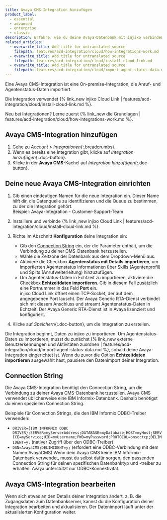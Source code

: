 ```yaml
---
title: Avaya CMS-Integration hinzufügen
product_label:
  - essential
  - advanced
  - enterprise
  - classic
description: Erfahre, wie du deine Avaya-Datenbank mit injixo verbinden kannst, um Daten zu importieren.
related_articles:
  - overwrite_title: Add title for untranslated source
    filepath: features/acd-integration/cloud/how-integrations-work.md
  - overwrite_title: Add title for untranslated source
    filepath: features/acd-integration/cloud/install-cloud-link.md
  - overwrite_title: Add title for untranslated source
    filepath: features/acd-integration/cloud/import-agent-status-data.md
---
```


Eine Avaya CMS-Integration ist eine On-premise-Integration, die Anruf- und Agentenstatus-Daten importiert.

Die Integration verwendet {% link_new injixo Cloud Link | features/acd-integration/cloud/install-cloud-link.md %}.

Neu bei Integrationen? Lerne zuerst {% link_new die Grundlagen | features/acd-integration/cloud/how-integrations-work.md %}.

## Avaya CMS-Integration hinzufügen

1. Gehe zu _Account > Integrationen_{:.breadcrumbs}.
2. Wenn es bereits eine Integration gibt, klicke auf _Integration hinzufügen_{:.doc-button}.
3. Klicke in der **Avaya CMS**-Kachel auf _Integration hinzufügen_{:.doc-button}.

## Deine neue Avaya CMS-Integration einrichten

1. Gib einen eindeutigen Namen für die neue Integration ein.
   Dieser Name hilft dir, die Datenquelle zu identifizieren und die Queue zu bestimmen, zu der die Integration gehört.<br>Beispiel: Avaya-Integration - Customer-Support-Team
2. Installiere und verbinde {% link_new injixo Cloud Link | features/acd-integration/cloud/install-cloud-link.md %}.
3. Richte im Abschnitt **Konfiguration** deine Integration ein:

   - Gib den [Connection String](#connection-string) ein, der die Parameter enthält, um die Verbindung zu deiner CMS-Datenbank herzustellen.
   - Wähle die Zeitzone der Datenbank aus dem Dropdown-Menü aus.
   - Aktiviere die Checkbox **Agentenstatus mit Details importieren**, um importierten Agentenstatus Informationen über Skills (Agentenprofil) und Splits (Anrufweiterleitung) hinzuzufügen.
   - Um Agentenstatus-Daten in Echtzeit zu importieren, aktiviere die Checkbox **Echtzeitdaten importieren**. Gib in diesem Fall zusätzlich eine Portnummer in das Feld **Port** ein.<br>
     injixo Cloud Link öffnet einen TCP-Socket, der auf dem angegebenen Port lauscht. Der Avaya Generic RTA-Dienst verbindet sich mit diesem Anschluss und streamt Agentenstatus-Daten in Echtzeit. Der Avaya Generic RTA-Dienst ist in Avaya lizenziert und konfiguriert.

4. Klicke auf _Speichern_{:.doc-button}, um die Integration zu erstellen.

Die Integration beginnt, Daten zu injixo zu importieren. Um Agentenstatus-Daten zu importieren, musst du zunächst {% link_new externe Benutzerkennungen und Aktivitäten zuordnen | features/acd-integration/cloud/import-agent-status-data.md %}, sobald deine Avaya-Integration eingerichtet ist. Wenn du zuvor die Option **Echtzeitdaten importieren** ausgewählt hast, pausiere den Datenimport deiner Integration.

## Connection String

Die Avaya CMS-Integration benötigt den Connection String, um die Verbindung zu deiner Avaya CMS-Datenbank herzustellen. Avaya CMS verwendet üblicherweise eine IBM Informix-Datenbank. Deshalb benötigst du einen speziellen Connection String.

Beispiele für Connection Strings, die den IBM Informix ODBC-Treiber verwenden:<br>

- `DRIVER={IBM INFORMIX ODBC DRIVER};SERVER=myServerAddress;DATABASE=myDatabase;HOST=myHost;SERVICE=myService;UID=myUsername;PWD=myPassword;PROTOCOL=onsoctcp;DELIMIDENT=y;` (nativer Zugriff über den ODBC-Treiber)
- `DSN=AvayaCMS;DELIMIDENT=y;` (erfordert eine ODBC-Verbindung mit dem Namen AvayaCMS)
  Wenn dein Avaya CMS keine IBM Informix-Datenbank verwendet, musst du selbst dafür sorgen, den passenden Connection String für deinen spezifischen Datenbanktyp und -treiber zu erhalten. Avaya unterstützt nur ODBC-Konnektivität.

## Avaya CMS-Integration bearbeiten

Wenn sich etwas an den Details deiner Integration ändert, z.&nbsp;B. die Zugangsdaten zum Datenbankserver, kannst du die Konfiguration deiner Integration bearbeiten und aktualisieren. Der Datenimport läuft unter der aktualisierten Konfiguration weiter.

